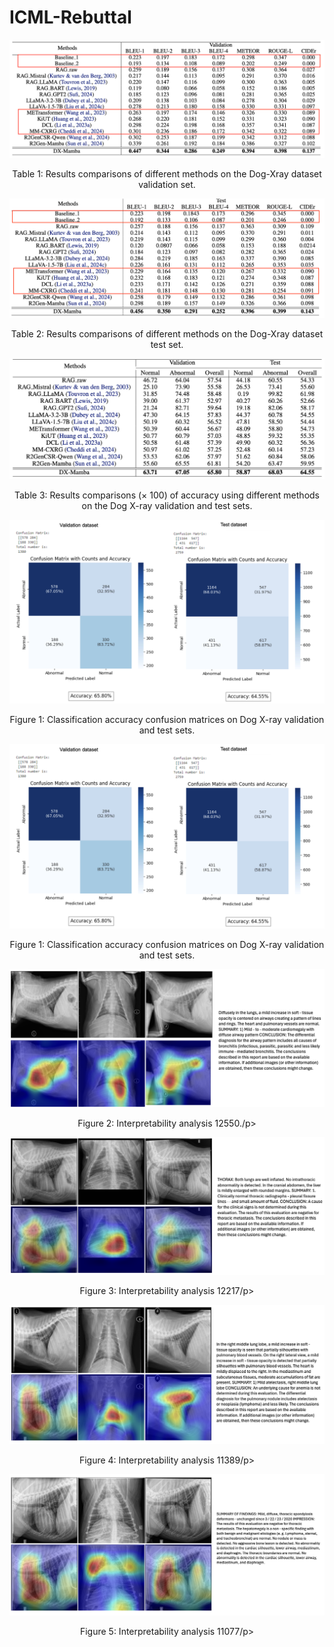 # ICML-Rebuttal

<p align="center">
  <img src="Rebuttal figures/validation.png" alt=" Table 1: Results comparisons of different methods on the Dog-Xray dataset validation set.">
</p>
<p align="center">Table 1: Results comparisons of different methods on the Dog-Xray dataset validation set.</p>

<p align="center">
  <img src="Rebuttal figures/test.png" alt=" Table 2: Results comparisons of different methods on the Dog-Xray dataset test set.">
</p>
<p align="center">Table 2: Results comparisons of different methods on the Dog-Xray dataset test set.</p>

<p align="center">
  <img src="Rebuttal figures/accuracy.png" alt=" Table 3: Results comparisons (× 100) of accuracy using different methods on the Dog X-ray validation and test sets.">
</p>
<p align="center">Table 3: Results comparisons (× 100) of accuracy using different methods on the Dog X-ray validation and test sets.</p>

<p align="center">
  <img src="Rebuttal figures/Confusion matrices.png" alt=" Figure 1: Classification accuracy confusion matrices on Dog X-ray validation and test sets.">
</p>
<p align="center">Figure 1: Classification accuracy confusion matrices on Dog X-ray validation and test sets.</p>

<p align="center">
  <img src="Rebuttal figures/Confusion matrices.png" alt=" Figure 1: Classification accuracy confusion matrices on Dog X-ray validation and test sets.">
</p>
<p align="center">Figure 1: Classification accuracy confusion matrices on Dog X-ray validation and test sets.</p>


<p align="center">
  <img src="Rebuttal figures/12550_analysis.png" alt=" Figure 2: Interpretability analysis 12550.">
</p>
<p align="center">Figure 2: Interpretability analysis 12550./p>


<p align="center">
  <img src="Rebuttal figures/12217_analysis.png" alt=" Figure 3: Interpretability analysis 12217">
</p>
<p align="center">Figure 3: Interpretability analysis 12217/p>

<p align="center">
  <img src="Rebuttal figures/11389_analysis.png" alt=" Figure 4: Interpretability analysis 11389">
</p>
<p align="center">Figure 4: Interpretability analysis 11389/p>

<p align="center">
  <img src="Rebuttal figures/11077_analysis.png" alt=" Figure 5: Interpretability analysis 11077">
</p>
<p align="center">Figure 5: Interpretability analysis 11077/p>







